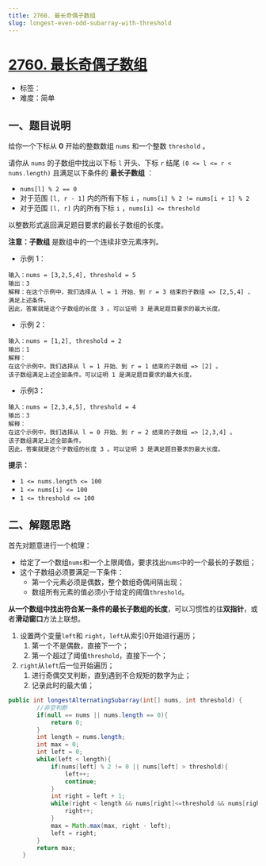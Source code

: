 ```yaml
---
title: 2760. 最长奇偶子数组
slug: longest-even-odd-subarray-with-threshold
---
```


# [2760. 最长奇偶子数组](https://leetcode.cn/problems/longest-even-odd-subarray-with-threshold)

- 标签：
- 难度：简单

## 一、题目说明

给你一个下标从 **0** 开始的整数数组 `nums` 和一个整数 `threshold` 。

请你从 `nums` 的子数组中找出以下标 `l` 开头、下标 `r` 结尾 `(0 <= l <= r < nums.length)` 且满足以下条件的 **最长子数组** ：

- `nums[l] % 2 == 0`
- 对于范围 `[l, r - 1]` 内的所有下标 `i` ，`nums[i] % 2 != nums[i + 1] % 2`
- 对于范围 `[l, r]` 内的所有下标 `i` ，`nums[i] <= threshold`

以整数形式返回满足题目要求的最长子数组的长度。

**注意：子数组** 是数组中的一个连续非空元素序列。

- 示例 1：

```text
输入：nums = [3,2,5,4], threshold = 5
输出：3
解释：在这个示例中，我们选择从 l = 1 开始、到 r = 3 结束的子数组 => [2,5,4] ，满足上述条件。
因此，答案就是这个子数组的长度 3 。可以证明 3 是满足题目要求的最大长度。
```

- 示例 2：

```text
输入：nums = [1,2], threshold = 2
输出：1
解释：
在这个示例中，我们选择从 l = 1 开始、到 r = 1 结束的子数组 => [2] 。
该子数组满足上述全部条件。可以证明 1 是满足题目要求的最大长度。
```

* 示例3：

```text
输入：nums = [2,3,4,5], threshold = 4
输出：3
解释：
在这个示例中，我们选择从 l = 0 开始、到 r = 2 结束的子数组 => [2,3,4] 。 
该子数组满足上述全部条件。
因此，答案就是这个子数组的长度 3 。可以证明 3 是满足题目要求的最大长度。
```

**提示：**

- `1 <= nums.length <= 100 `
- `1 <= nums[i] <= 100 `
- `1 <= threshold <= 100`

## 二、解题思路

首先对题意进行一个梳理：

* 给定了一个数组`nums`和一个上限阈值，要求找出`nums`中的一个最长的子数组；
* 这个子数组必须要满足一下条件：
  * 第一个元素必须是偶数，整个数组奇偶间隔出现；
  * 数组所有元素的值必须小于给定的阈值`threshold`。

**从一个数组中找出符合某一条件的最长子数组的长度**，可以习惯性的往**双指针**，或者**滑动窗口**方法上联想。

1. 设置两个变量`left`和 `right`，`left`从索引0开始进行遍历；
   1. 第一个不是偶数，直接下一个；
   2. 第一个超过了阈值`threshold`，直接下一个；
2. `right`从`left`后一位开始遍历；
   1. 进行奇偶交叉判断，直到遇到不合规矩的数字为止；
   2. 记录此时的最大值；

```java
public int longestAlternatingSubarray(int[] nums, int threshold) {
        //非空判断
        if(null == nums || nums.length == 0){
            return 0;
        }
        int length = nums.length;
        int max = 0;
        int left = 0;
        while(left < length){
            if(nums[left] % 2 != 0 || nums[left] > threshold){
                left++;
                continue;
            }
            int right = left + 1;
            while(right < length && nums[right]<=threshold && nums[right]%2 != nums[right-1]%2){
                right++;
            }
            max = Math.max(max, right - left);
            left = right;
        }
        return max;
    }
```

